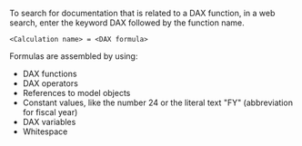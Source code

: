 To search for documentation that is related to a DAX function, in a web search, enter the keyword DAX followed by the function name.
```
<Calculation name> = <DAX formula>
```
Formulas are assembled by using:
- DAX functions
- DAX operators
- References to model objects
- Constant values, like the number 24 or the literal text "FY" (abbreviation for fiscal year)
- DAX variables
- Whitespace
